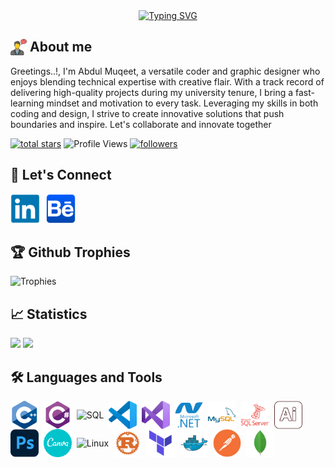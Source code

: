 <br>
<br>
<p align="center" style="margin-bottom: 0;">
  <!-- Typing SVG by DenverCoder1 - https://github.com/DenverCoder1/readme-typing-svg -->
 <a href="https://git.io/typing-svg"><img src="https://readme-typing-svg.demolab.com?font=Great+Vibes&size=44&pause=1000&color=CBA0FFFF&center=true&width=1000&height=74&lines=Welcome+to+my+profile+%F0%9F%91%8B;Don't+Forget+To+Follow+%F0%9F%99%82" alt="Typing SVG" /></a>
</p>

<p>
<h2><img align="left" alt="icon" width="26px" style="padding-right: 5px;" src="asset/aboutme.png" />
About me </h2>
Greetings..!, I'm Abdul Muqeet, a versatile coder and graphic designer who enjoys blending technical expertise with creative flair. With a track record of delivering high-quality projects during my university tenure, I bring a fast-learning mindset and motivation to every task. Leveraging my skills in both coding and design, I strive to create innovative solutions that push boundaries and inspire. Let's collaborate and innovate together
</p>

<p align="left">
  <a href="https://github.com/muqeet-suhail?tab=repositories&sort=stargazers">
  <img alt="total stars" title="Total stars on GitHub" src="https://custom-icon-badges.demolab.com/github/stars/muqeet-suhail?color=55960c&style=for-the-badge&labelColor=555555&logo=star"/></a>
  <img src="https://komarev.com/ghpvc/?username=muqeet-suhail&style=for-the-badge&color=orange" alt="Profile Views">
 <a href="https://github.com/muqeet-suhail?tab=followers">
<img alt="followers" title="Follow me on Github" src="https://custom-icon-badges.demolab.com/github/followers/muqeet-suhail?color=236ad3&labelColor=555555&style=for-the-badge&logo=person-add&label=Followers&logoColor=white"/></a>
</p>

<p>
<h2>🤝 Let's Connect</h2>
<a href="https://www.linkedin.com/in/innovativeabdulmuqeet/"><img align="left" alt="Linkedin" width="47px" style="padding-right:10px;" src="https://github.com/devicons/devicon/blob/v2.16.0/icons/linkedin/linkedin-original.svg" alt="linkedin"/></a>
<a href="https://www.behance.net/muqeetsuhail"> <img alt="Behance" width="47px" style="padding-right:10px;" src="https://github.com/devicons/devicon/blob/v2.16.0/icons/behance/behance-original.svg" alt="behance"/></a>
</p>

<p>
  <h2> 🏆 Github Trophies </h2> 
  <img alt="Trophies" src="https://github-profile-trophy.vercel.app/?username=muqeet-suhail&theme=radical&no-frame=false"/>
</p>


<h2>📈 Statistics</h2>
<p align="left">
<img  width="47%" src="https://github-readme-stats.vercel.app/api?username=muqeet-suhail&show_icons=true&theme=tokyonight" />
<img  width="32%" src="https://github-readme-stats.vercel.app/api/top-langs/?username=muqeet-suhail&layout=donut"/>
</p>

<h2> 🛠️ Languages and Tools </h2>
<p align="left">
  <img alt="C++" height="45" style="vertical-align: middle;" src="https://raw.githubusercontent.com/devicons/devicon/master/icons/cplusplus/cplusplus-original.svg" />&nbsp;
  <img alt="C#" height="45" style="vertical-align: middle;" src="https://raw.githubusercontent.com/devicons/devicon/master/icons/csharp/csharp-original.svg" />&nbsp;
  <img alt="SQL" height="45" style="vertical-align: middle;" src="https://db.cs.uni-tuebingen.de/teaching/ws2223/sql-is-a-programming-language/logo.svg" />&nbsp;
  <img alt="VSCode" height="45" style="vertical-align: middle;" src="https://github.com/devicons/devicon/blob/v2.16.0/icons/vscode/vscode-original.svg?raw=true" />&nbsp;
  <img alt="VisualStudio" height="45" style="vertical-align: middle;" src="https://github.com/devicons/devicon/blob/v2.16.0/icons/visualstudio/visualstudio-original.svg?raw=true" />&nbsp;
  <img alt=".NET" height="45" style="vertical-align: middle;" src="https://github.com/devicons/devicon/blob/v2.16.0/icons/dot-net/dot-net-plain-wordmark.svg?raw=true" />&nbsp;
  <img alt="MySQL" height="45" style="vertical-align: middle;" src="https://github.com/devicons/devicon/blob/v2.16.0/icons/mysql/mysql-original-wordmark.svg?raw=true" />&nbsp;
  <img alt="SQL Server" height="45" style="vertical-align: middle;" src="https://github.com/devicons/devicon/blob/v2.16.0/icons/microsoftsqlserver/microsoftsqlserver-plain-wordmark.svg?raw=true" />&nbsp;
  <img alt="Illustrator" height="45" style="vertical-align: middle;" src="https://github.com/devicons/devicon/blob/v2.16.0/icons/illustrator/illustrator-line.svg?raw=true" />&nbsp;
  <img alt="Photoshop" height="45" style="vertical-align: middle;" src="https://github.com/devicons/devicon/blob/v2.16.0/icons/photoshop/photoshop-original.svg?raw=true" />&nbsp;
  <img alt="Canva" height="45" style="vertical-align: middle;" src="https://github.com/devicons/devicon/blob/v2.16.0/icons/canva/canva-original.svg?raw=true" />&nbsp;
  <img alt="Linux" height="45" style="vertical-align: middle;" src="https://cdn.jsdelivr.net/gh/devicons/devicon/icons/linux/linux-original.svg" />&nbsp;
  <img alt="Rust" height="45" style="vertical-align: middle;" src="https://raw.githubusercontent.com/MuqeetSuhail/MuqeetSuhail/main/asset/rust-gradient.svg" />&nbsp;
  <img alt="Terraform" height="45" style="vertical-align: middle;" src="https://raw.githubusercontent.com/devicons/devicon/master/icons/terraform/terraform-original.svg" />&nbsp;
  <img alt="Docker" height="45" style="vertical-align: middle;" src="https://raw.githubusercontent.com/devicons/devicon/master/icons/docker/docker-original.svg" />&nbsp;
  <img alt="Postman" height="45" style="vertical-align: middle;" src="https://raw.githubusercontent.com/devicons/devicon/master/icons/postman/postman-original.svg" />&nbsp;
  <img alt="MongoDB" height="45" style="vertical-align: middle;" src="https://raw.githubusercontent.com/devicons/devicon/master/icons/mongodb/mongodb-original.svg" />
</p>



